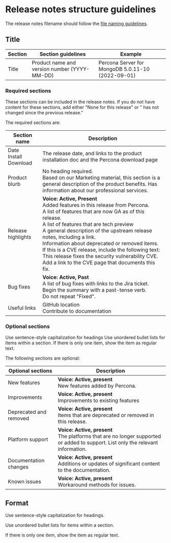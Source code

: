 # Release notes structure guidelines

The release notes filename should follow the [file naming guidelines](file-naming-SEO.md).

## Title

| Section | Section guidelines | Example |
|---|---|---|
| Title | Product name and version number (YYYY-MM-DD) | Percona Server for MongoDB 5.0.11-10 (2022-09-01) |

### Required sections

These sections can be included in the release notes. If you do not have content for these sections, add either "None for this release" or "<this product> has not changed since the previous release." 

The required sections are:

| Section name | Description |
|---|---|
| Date <br> Install <br> Download | The release date, and links to the product installation doc and the Percona download page |
| Product blurb | No heading required. <br> Based on our Marketing material, this section is a general description of the product benefits. Has information about our professional services. |
| Release highlights | **Voice: Active, Present** <br> Added features in this release from Percona. <br>A list of features that are now GA as of this release. <br> A list of features that are tech preview <br>A general description of the upstream release notes, including a link. <br> Information about deprecated or removed items. <br>If this is a CVE release, include the following text:<br>This release fixes the security vulnerability CVE<number>. <br> Add a link to the CVE page that documents this fix.|
| Bug fixes | **Voice: Active, Past** <br>A list of bug fixes with links to the Jira ticket. <br>Begin the summary with a past-tense verb. <br> Do not repeat "Fixed".
| Useful links | GitHub location <br> Contribute to documentation |

### Optional sections

Use sentence-style capitalization for headings
Use unordered bullet lists for items within a section. If there is only one item, show the item as regular text.

The following sections are optional:

| Optional sections | Description |
|---|---|
| New features | **Voice: Active, present** <br> New features added by Percona. |
| Improvements | **Voice: Active, present** <br> Improvements to existing features |
| Deprecated and removed | **Voice: Active, present** <br> Items that are deprecated or removed in this release. |
| Platform support | **Voice: Active, present** <br> The platforms that are no longer supported or added to support. List only the relevant information.  |
| Documentation changes | **Voice: Active, present** <br> Additions or updates of significant content to the documentation.|
| Known issues | **Voice: Active, present** <br> Workaround methods for issues.|

## Format

Use sentence-style capitalization for headings.

Use unordered bullet lists for items within a section.

If there is only one item, show the item as regular text.

